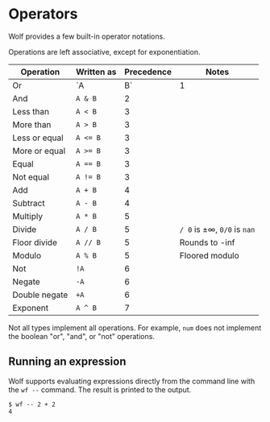 # Operators

Wolf provides a few built-in operator notations.

Operations are left associative, except for exponentiation.

| Operation          | Written as | Precedence | Notes |
|--------------------|------------|------------|-------|
| Or                 | `A | B`    | 1
| And                | `A & B`    | 2
| Less than          | `A < B`    | 3
| More than          | `A > B`    | 3
| Less or equal      | `A <= B`   | 3
| More or equal      | `A >= B`   | 3
| Equal              | `A == B`   | 3
| Not equal          | `A != B`   | 3
| Add                | `A + B`    | 4
| Subtract           | `A - B`    | 4
| Multiply           | `A * B`    | 5
| Divide             | `A / B`    | 5 | `/ 0` is ±∞, `0/0` is `nan`
| Floor divide       | `A // B`   | 5 | Rounds to -inf
| Modulo             | `A % B`    | 5 | Floored modulo
| Not                | `!A`       | 6
| Negate             | `-A`       | 6
| Double negate      | `+A`       | 6
| Exponent           | `A ^ B`    | 7

Not all types implement all operations. For example, `num` does not implement
the boolean "or", "and", or "not" operations.

## Running an expression

Wolf supports evaluating expressions directly from the command line with the
`wf --` command. The result is printed to the output.

```
$ wf -- 2 + 2
4
```